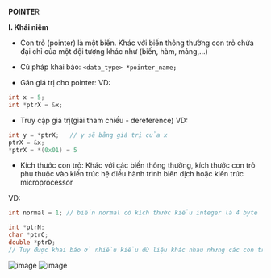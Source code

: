 **POINTE**R

**I. Khái niệm**

- Con trỏ (pointer) là một biến. Khác với biến thông thường con trỏ chứa đại chỉ của một đội tượng khác như (biến, hàm, mảng,...)

- Cú pháp khai báo: ```<data_type> *pointer_name;```

- Gán giá trị cho pointer:
VD:
```c
int x = 5;
int *ptrX = &x;
```
- Truy cập giá trị(giải tham chiếu - dereference)
VD:
```c
int y = *ptrX;   // y sẽ bằng giá trị của x
ptrX = &x;
*ptrX = *(0x01) = 5
```
- Kích thước con trỏ: Khác với các biến thông thường, kích thước con trỏ phụ thuộc vào kiến trúc hệ điều hành trình biên dịch hoặc kiến trúc microprocessor

VD:
```c
int normal = 1; // biến normal có kích thước kiểu integer là 4 byte

int *ptrN;
char *ptrC;
double *ptrD;
// Tuy được khai báo ở nhiều kiểu dữ liệu khác nhau nhưng các con trỏ trên đều có chung 1 kích thước theo kiến trúc hđh mình đang dùng là 64bit = 8byte
```
![image](https://github.com/user-attachments/assets/c8dfaae0-134b-445d-ac60-ab2f049a8a3a)  ![image](https://github.com/user-attachments/assets/c084424b-95c9-4cfa-8ec3-507a21facec9)




